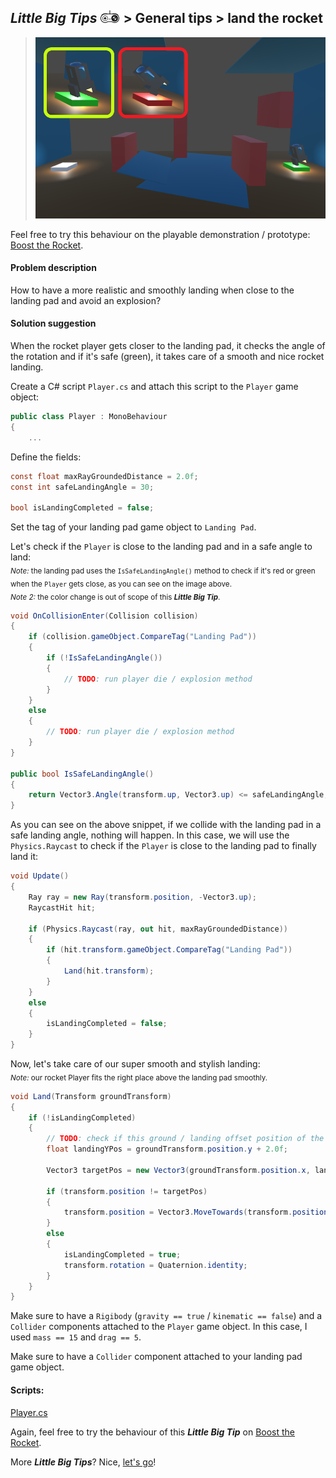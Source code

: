 ## _**Little Big Tips**_ ![Joystick](https://raw.githubusercontent.com/alissin/alissin.github.io/master/images/joystick.png) > General tips > land the rocket

> ![Boost the Rocket](./../../_images/boost_the_rocket/land-the-rocket.png)

Feel free to try this behaviour on the playable demonstration / prototype: [Boost the Rocket](https://simmer.io/@alissin/boost-the-rocket).

#### Problem description
How to have a more realistic and smoothly landing when close to the landing pad and avoid an explosion?

#### Solution suggestion
When the rocket player gets closer to the landing pad, it checks the angle of the rotation and if it's safe (green), it takes care of a smooth and nice rocket landing.

Create a C# script `Player.cs` and attach this script to the `Player` game object:

```csharp
public class Player : MonoBehaviour
{
    ...
```

Define the fields:

```csharp
const float maxRayGroundedDistance = 2.0f;
const int safeLandingAngle = 30;

bool isLandingCompleted = false;
```

Set the tag of your landing pad game object to `Landing Pad`.

Let's check if the `Player` is close to the landing pad and in a safe angle to land:<br/>
<sub>_Note:_ the landing pad uses the `IsSafeLandingAngle()` method to check if it's red or green when the `Player` gets close, as you can see on the image above.<br/>
_Note 2:_ the color change is out of scope of this _**Little Big Tip**_.</sub>

```csharp
void OnCollisionEnter(Collision collision)
{
    if (collision.gameObject.CompareTag("Landing Pad"))
    {
        if (!IsSafeLandingAngle())
        {
            // TODO: run player die / explosion method
        }
    }
    else
    {
        // TODO: run player die / explosion method
    }
}

public bool IsSafeLandingAngle()
{
    return Vector3.Angle(transform.up, Vector3.up) <= safeLandingAngle;
}
```

As you can see on the above snippet, if we collide with the landing pad in a safe landing angle, nothing will happen. In this case, we will use the `Physics.Raycast` to check if the `Player` is close to the landing pad to finally land it:

```csharp
void Update()
{
    Ray ray = new Ray(transform.position, -Vector3.up);
    RaycastHit hit;

    if (Physics.Raycast(ray, out hit, maxRayGroundedDistance))
    {
        if (hit.transform.gameObject.CompareTag("Landing Pad"))
        {
            Land(hit.transform);
        }
    }
    else
    {
        isLandingCompleted = false;
    }
}
```

Now, let's take care of our super smooth and stylish landing:<br/>
<sub>_Note:_ our rocket Player fits the right place above the landing pad smoothly.</sub>

```csharp
void Land(Transform groundTransform)
{
    if (!isLandingCompleted)
    {
        // TODO: check if this ground / landing offset position of the Player makes sense for you. In my case, I used 1.95f
        float landingYPos = groundTransform.position.y + 2.0f;

        Vector3 targetPos = new Vector3(groundTransform.position.x, landingYPos, groundTransform.position.z);

        if (transform.position != targetPos)
        {
            transform.position = Vector3.MoveTowards(transform.position, targetPos, Time.deltaTime);
        }
        else
        {
            isLandingCompleted = true;
            transform.rotation = Quaternion.identity;
        }
    }
}
```

Make sure to have a `Rigibody` (`gravity == true` / `kinematic == false`) and a `Collider` components attached to the `Player` game object. In this case, I used `mass == 15` and `drag == 5`.

Make sure to have a `Collider` component attached to your landing pad game object.

#### Scripts:
[Player.cs](./Player.cs)

Again, feel free to try the behaviour of this _**Little Big Tip**_ on [Boost the Rocket](https://simmer.io/@alissin/boost-the-rocket).

More _**Little Big Tips**_? Nice, [let's go](https://github.com/alissin/little-big-tips)!